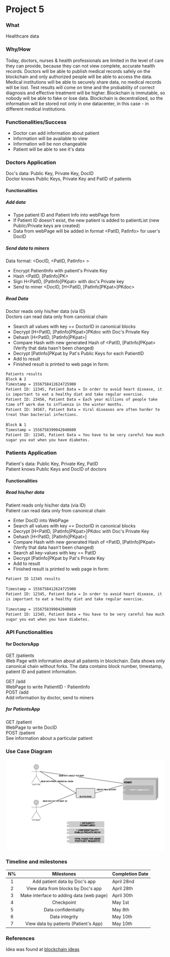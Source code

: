 Project 5
================================================

### What

Healthcare data

### Why/How

Today, doctors, nurses & health professionals are limited in the level of care they can provide, because they can not view complete, accurate health records. Doctors will be able to publish medical records safely on the blockchain and only authorized people will be able to access the data. <br />
Medical institutions will be able to securely share data, no medical records will be lost. Test results will come on time and the probability of correct diagnosis and effective treatment will be higher. Blockchain is immutable, so nobody will be able to fake or lose data. Blockchain is decentralized, so the information will be stored not only in one datacenter, in this case - in different medical institutions.

### Functionalities/Success

* Doctor can add information about patient
* Information will be available to view
* Information will be non changeable
* Patient will be able to see it's data

### Doctors Application
Doc's data: Public Key, Private Key, DocID <br />
Doctor knows Public Keys, Private Key and PatID of patients
#### Functionalities
##### Add data
* Type patient ID and Patient Info into webPage form
* If Patient ID doesn't exist, the new patient is added to patientList (new Public/Private keys are created)
* Data from webPage will be added in format <PatID, PatInfo> for user's DocID

##### Send data to miners
Data format: <DocID, <PatID, PatInfo> >
* Encrypt PatientInfo with patient's Private Key
* Hash <PatID, [PatInfo]PK>
* Sign H<PatID, [PatInfo]PKpat> with doc's Private key
* Send to miner <DocID, [H<PatID, [PatInfo]PKpat>]PKdoc>

##### Read Data
Doctor reads only his/her data (via ID) <br />
Doctors can read data only from canonical chain
* Search all values with key == DoctorID in canonical blocks
* Decrypt [H<PatID, [PatInfo]PKpat>]PKdoc with Doc's Private Key
* Dehash [H<PatID, [PatInfo]PKpat>]
* Compare Hash with new generated Hash of <PatID, [PatInfo]PKpat> (Verify that data hasn't been changed)
* Decrypt [PatInfo]PKpat by Pat's Public Keys for each PatientID
* Add to result
* Finished result is printed to web page in form:
```
Patients results
Block № 2
Timestamp = 1556758412624725900
Patient ID: 12345, Patient Data = In order to avoid heart disease, it is important to eat a healthy diet and take regular exercise.
Patient ID: 23456, Patient Data = Each year millions of people take time off work due to influenza in the winter months.
Patient ID: 34567, Patient Data = Viral diseases are often harder to treat than bacterial infections.

Block № 1
Timestamp = 1556758399042040600
Patient ID: 12345, Patient Data = You have to be very careful how much sugar you eat when you have diabetes.
```


### Patients Application
Patient's data: Public Key, Private Key, PatID <br />
Patient knows Public Keys and DocID of doctors
#### Functionalities
##### Read his/her data
Patient reads only his/her data (via ID) <br />
Patient can read data only from canonical chain
* Enter DocID into WebPage
* Search all values with key == DoctorID in canonical blocks
* Decrypt [H<PatID, [PatInfo]PKpat>]PKdoc with Doc's Private Key
* Dehash [H<PatID, [PatInfo]PKpat>]
* Compare Hash with new generated Hash of <PatID, [PatInfo]PKpat> (Verify that data hasn't been changed)
* Search all key-values with key == PatID
* Decrypt [PatInfo]PKpat by Pat's Private Key
* Add to result
* Finished result is printed to web page in form:

```
Patient ID 12345 results

Timestamp = 1556758412624725900
Patient ID: 12345, Patient Data = In order to avoid heart disease, it is important to eat a healthy diet and take regular exercise.

Timestamp = 1556758399042040600
Patient ID: 12345, Patient Data = You have to be very careful how much sugar you eat when you have diabetes.
```


### API Functionalities
#### for DoctorsApp

GET /patients <br />
Web Page with information about all patients in blockchain. Data shows only canonical chain without forks.
The data contains block number, timestamp, patient ID and patient information. <br />

GET /add <br />
WebPage to write PatientID - PatientInfo <br />
POST /add <br />
Add information by doctor, send to miners

##### for PatientsApp

GET /patient <br />
WebPage to write DocID <br />
POST /patient <br />
See information about a particular patient

### Use Case Diagram

![alt text](https://github.com/BettyRain/blockchain_project5/blob/master/Project5UseCaseDiagram.jpeg)

### Timeline and milestones

| N%   | Milestones         | Completion Date |
| :-------: |:-------------: | :-------------|
| 1 | Add patient data by Doc's app | April 28nd |
| 2 | View data from blocks by Doc's app | April 28th |
| 3 | Make interface to adding data (web page) | April 30th |
| 4 | Checkpoint | May 1st |
| 5 | Data confidentiality | May 8th |
| 6 | Data integrity | May 10th |
| 7 | View data by patients (Patient's App) | May 10th |

### References
Idea was found at [blockchain ideas](https://www.connectbit.com/blockchain-applications/)